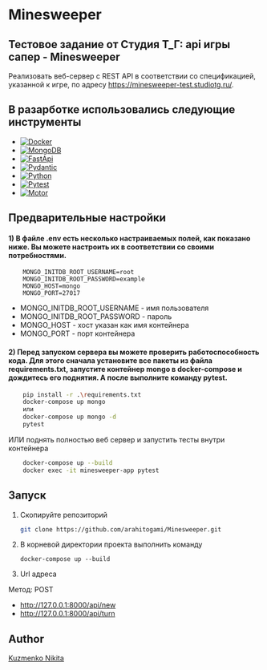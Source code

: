 # Minesweeper

<!-- ABOUT THE PROJECT -->
## Тестовое задание от Студия Т_Г: api игры сапер - Minesweeper

Реализовать веб-сервер с REST API в соответствии со спецификацией, указанной к игре, по адресу https://minesweeper-test.studiotg.ru/.


## В разарботке использовались следующие инструменты

* [![Docker][docker.com]][Docker-url]
* [![MongoDB][mongodb.com]][mongodb-url]
* [![FastApi][fastapi.tiangolo.com]][Fastapi-url]
* [![Pydantic][docs.pydantic.dev]][Pydantic-url]
* [![Python][Python.org]][Python-url]
* [![Pytest][docs.pytest.org]][Pytest-url]
* [![Motor][motor.io]][motor-url]

## Предварительные настройки

#### 1) В файле .env есть несколько настраиваемых полей, как показано ниже. Вы можете настроить их в соответствии со своими потребностями.
```
    MONGO_INITDB_ROOT_USERNAME=root
    MONGO_INITDB_ROOT_PASSWORD=example
    MONGO_HOST=mongo
    MONGO_PORT=27017
```
- MONGO_INITDB_ROOT_USERNAME - имя пользователя
- MONGO_INITDB_ROOT_PASSWORD - пароль
- MONGO_HOST - хост указан как имя контейнера
- MONGO_PORT - порт контейнера

#### 2) Перед запуском сервера вы можете проверить работоспособность кода. Для этого сначала установите все пакеты из файла requirements.txt, запустите контейнер mongo в docker-compose и дождитесь его поднятия. А после выполните команду pytest.

```bash
    pip install -r .\requirements.txt
    docker-compose up mongo
    или
    docker-compose up mongo -d
    pytest
```
ИЛИ поднять полностью веб сервер и запустить тесты внутри контейнера
```bash
    docker-compose up --build
    docker exec -it minesweeper-app pytest
```


## Запуск
 

1. Скопируйте репозиторий
   ```bash
   git clone https://github.com/arahitogami/Minesweeper.git
   ```
2. В корневой директории проекта выполнить команду
   ```
   docker-compose up --build
   ```
3. Url адреса 

Метод: POST
- <http://127.0.0.1:8000/api/new>
- <http://127.0.0.1:8000/api/turn>

  


## Author
[Kuzmenko Nikita](https://github.com/arahitogami)


<!-- MARKDOWN LINKS & IMAGES -->
<!-- https://www.markdownguide.org/basic-syntax/#reference-style-links -->
[fastapi.tiangolo.com]: https://img.shields.io/badge/FastAPI-0.109.0-green?style=plastic&logo=FastAPI
[Fastapi-url]: https://fastapi.tiangolo.com
[Python.org]: https://img.shields.io/badge/Python-3.11.0-green?style=plastic&logo=python
[Python-url]: https://python.org
[motor.io]: https://img.shields.io/badge/motor-3.3.2-green?style=plastic&logo=motor
[motor-url]: https://motor.readthedocs.io 
[mongodb.com]: https://img.shields.io/badge/mongodb-7.0.4~rc0-green?style=plastic&logo=mongodb
[mongodb-url]: https://www.mongodb.com
[docs.pytest.org]: https://img.shields.io/badge/Pytest-7.4.4-green?style=plastic&logo=pytest
[Pytest-url]: https://docs.pytest.org
[docker.com]: https://img.shields.io/badge/Docker--compose-green?style=plastic&logo=docker
[Docker-url]: https://docker.com
[docs.pydantic.dev]: https://img.shields.io/badge/Pydantic-2.6.0-green?style=plastic&logo=pydantic
[Pydantic-url]: https://docs.pydantic.dev
